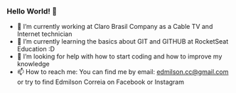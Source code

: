 ### Hello World! 👋

- 🔭 I’m currently working at Claro Brasil Company as a Cable TV and Internet technician
- 🌱 I’m currently learning the basics about GIT and GITHUB at RocketSeat Education :D
- 🤔 I’m looking for help with how to start coding and how to improve my knowledge
- 📫 How to reach me:
  You can find me by email: edmilson.cc@gmail.com
  or try to find Edmilson Correia on Facebook or Instagram
